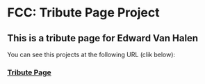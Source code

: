 # FCC: Tribute Page Project

## This is a tribute page for Edward Van Halen

You can see this projects at the following URL (clik below):

### [Tribute Page](https://carlnova.github.io/fcc-tribute-page/)
